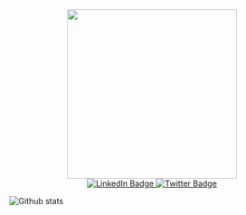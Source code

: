 <div id="header" align="center">
  <img src="https://media.giphy.com/media/zhYSVCirREeIZtONCI/giphy.gif" width="300"/>
<br>
  <a href="https://www.linkedin.com/in/nikhil-s-p-bb5504231/">
    <img src="https://img.shields.io/badge/LinkedIn-blue?style=for-the-badge&logo=linkedin&logoColor=white" alt="LinkedIn Badge"/>
  </a>
  <a href="https://twitter.com/NikhilSP176242">
    <img src="https://img.shields.io/badge/Twitter-blue?style=for-the-badge&logo=twitter&logoColor=white" alt="Twitter Badge"/>
  </a>
</div>




![Github stats](https://github-readme-stats.vercel.app/api?username=nikhilsp242)

<!--
**nikhilsp242/nikhilsp242** is a ✨ _special_ ✨ repository because its `README.md` (this file) appears on your GitHub profile.

Here are some ideas to get you started:

- 🔭 I’m currently working on ...
- 🌱 I’m currently learning ...
- 👯 I’m looking to collaborate on ...
- 🤔 I’m looking for help with ...
- 💬 Ask me about ...
- 📫 How to reach me: ...
- 😄 Pronouns: ...
- ⚡ Fun fact: ...
-->
